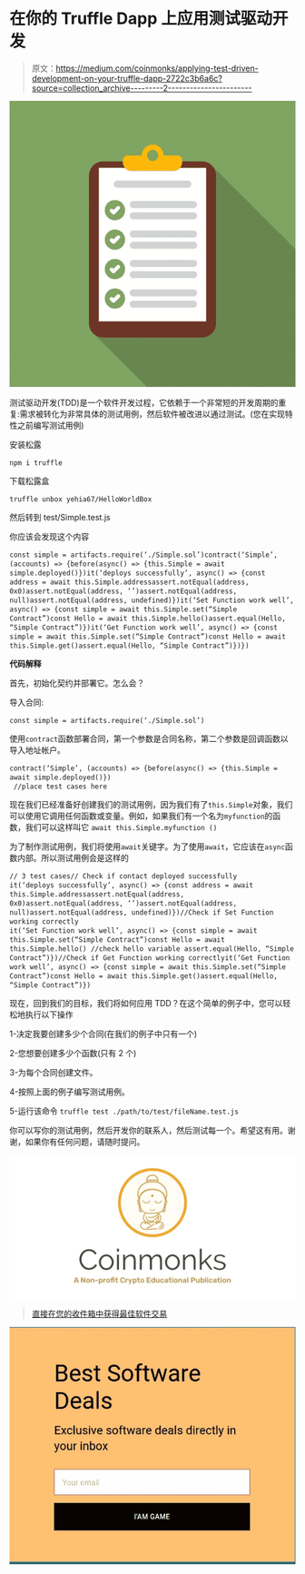 # 在你的 Truffle Dapp 上应用测试驱动开发

> 原文：<https://medium.com/coinmonks/applying-test-driven-development-on-your-truffle-dapp-2722c3b6a6c?source=collection_archive---------2----------------------->

![](img/0754f5260c52a410ba4f203188dd70ca.png)

测试驱动开发(TDD)是一个软件开发过程，它依赖于一个非常短的开发周期的重复:需求被转化为非常具体的测试用例，然后软件被改进以通过测试。(您在实现特性之前编写测试用例)

安装松露

```
npm i truffle
```

下载松露盒

```
truffle unbox yehia67/HelloWorldBox
```

然后转到 test/Simple.test.js

你应该会发现这个内容

```
const simple = artifacts.require(‘./Simple.sol’)contract(‘Simple’, (accounts) => {before(async() => {this.Simple = await simple.deployed()})it(‘deploys successfully’, async() => {const address = await this.Simple.addressassert.notEqual(address, 0x0)assert.notEqual(address, ‘’)assert.notEqual(address, null)assert.notEqual(address, undefined)})it(‘Set Function work well’, async() => {const simple = await this.Simple.set(“Simple Contract”)const Hello = await this.Simple.hello()assert.equal(Hello, “Simple Contract”)})it(‘Get Function work well’, async() => {const simple = await this.Simple.set(“Simple Contract”)const Hello = await this.Simple.get()assert.equal(Hello, “Simple Contract”)})})
```

**代码解释**

首先，初始化契约并部署它。怎么会？

导入合同:

```
const simple = artifacts.require(‘./Simple.sol’)
```

使用`contract`函数部署合同，第一个参数是合同名称，第二个参数是回调函数以导入地址帐户。

```
contract(‘Simple’, (accounts) => {before(async() => {this.Simple = await simple.deployed()})
 //place test cases here
```

现在我们已经准备好创建我们的测试用例，因为我们有了`this.Simple`对象，我们可以使用它调用任何函数或变量。例如，如果我们有一个名为`myfunction`的函数，我们可以这样叫它 `await this.Simple.myfunction ()`

为了制作测试用例，我们将使用`await`关键字。为了使用`await`，它应该在`async`函数内部。所以测试用例会是这样的

```
// 3 test cases// Check if contact deployed successfully 
it(‘deploys successfully’, async() => {const address = await this.Simple.addressassert.notEqual(address, 0x0)assert.notEqual(address, ‘’)assert.notEqual(address, null)assert.notEqual(address, undefined)})//Check if Set Function working correctly
it(‘Set Function work well’, async() => {const simple = await this.Simple.set(“Simple Contract”)const Hello = await this.Simple.hello() //check hello variable assert.equal(Hello, “Simple Contract”)})//Check if Get Function working correctlyit(‘Get Function work well’, async() => {const simple = await this.Simple.set(“Simple Contract”)const Hello = await this.Simple.get()assert.equal(Hello, “Simple Contract”)})
```

现在，回到我们的目标，我们将如何应用 TDD？在这个简单的例子中，您可以轻松地执行以下操作

1-决定我要创建多少个合同(在我们的例子中只有一个)

2-您想要创建多少个函数(只有 2 个)

3-为每个合同创建文件。

4-按照上面的例子编写测试用例。

5-运行该命令 `truffle test ./path/to/test/fileName.test.js`

你可以写你的测试用例，然后开发你的联系人，然后测试每一个。希望这有用。谢谢，如果你有任何问题，请随时提问。

[![](img/a06b758bdcc47dca7c2504f298674d87.png)](https://coincodecap.com)

> [直接在您的收件箱中获得最佳软件交易](https://coincodecap.com/?utm_source=coinmonks)

[![](img/7c0b3dfdcbfea594cc0ae7d4f9bf6fcb.png)](https://coincodecap.com/?utm_source=coinmonks)